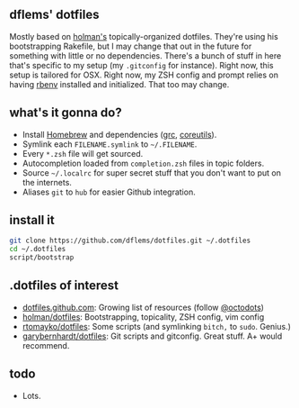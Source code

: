 ## dflems' dotfiles
Mostly based on [holman's](http://github.com/holman) topically-organized dotfiles. They're using his bootstrapping Rakefile, but I may change that out in the future for something with little or no dependencies. There's a bunch of stuff in here that's specific to my setup (my `.gitconfig` for instance). Right now, this setup is tailored for OSX. Right now, my ZSH config and prompt relies on having [rbenv](https://github.com/sstephenson/rbenv) installed and initialized. That too may change.

## what's it gonna do?
* Install [Homebrew](http://mxcl.github.com/homebrew) and dependencies ([grc](http://korpus.juls.savba.sk/~garabik/software/grc.html), [coreutils](http://www.gnu.org/software/coreutils)).
* Symlink each `FILENAME.symlink` to `~/.FILENAME`.
* Every `*.zsh` file will get sourced.
* Autocompletion loaded from `completion.zsh` files in topic folders.
* Source `~/.localrc` for super secret stuff that you don't want to put on the internets.
* Aliases `git` to `hub` for easier Github integration.

## install it
```sh
git clone https://github.com/dflems/dotfiles.git ~/.dotfiles
cd ~/.dotfiles
script/bootstrap
```

## .dotfiles of interest
* [dotfiles.github.com](http://dotfiles.github.com): Growing list of resources (follow [@octodots](http://www.twitter.com/octodots))
* [holman/dotfiles](http://github.com/holman/dotfiles): Bootstrapping, topicality, ZSH config, vim config
* [rtomayko/dotfiles](https://github.com/rtomayko/dotfiles): Some scripts (and symlinking `bitch,` to `sudo`. Genius.)
* [garybernhardt/dotfiles](https://github.com/garybernhardt/dotfiles): Git scripts and gitconfig. Great stuff. A+ would recommend.

## todo
* Lots.